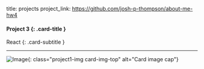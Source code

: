 title: projects
project_link: https://github.com/josh-p-thompson/about-me-hw4

#### Project 3 {: .card-title }

React 
{: .card-subtitle }

<!-- dashes separate top row from bottom row -->
---

![Image](./images/project1.png){: class="project1-img card-img-top" alt="Card image cap"}
